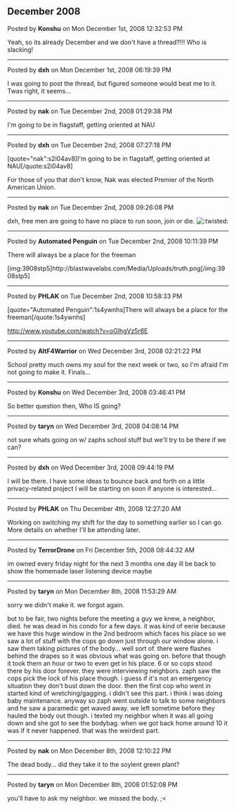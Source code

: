 ## December 2008
Posted by **Konshu** on Mon December 1st, 2008 12:32:53 PM

Yeah, so its already December and we don't have a thread?!!! Who is slacking!

--------------------------------------------------------------------------------

Posted by **dxh** on Mon December 1st, 2008 06:19:39 PM

I was going to post the thread, but figured someone would beat me to it.  Twas right, it seems...

--------------------------------------------------------------------------------

Posted by **nak** on Tue December 2nd, 2008 01:29:38 PM

I'm going to be in flagstaff, getting oriented at NAU

--------------------------------------------------------------------------------

Posted by **dxh** on Tue December 2nd, 2008 07:27:18 PM

[quote=&quot;nak&quot;:s2i04av8]I'm going to be in flagstaff, getting oriented at NAU[/quote:s2i04av8]

For those of you that don't know, Nak was elected Premier of the North American Union.

--------------------------------------------------------------------------------

Posted by **nak** on Tue December 2nd, 2008 09:26:08 PM

dxh, free men are going to have no place to run soon, join or die.  <!-- s:twisted: --><img src="{SMILIES_PATH}/icon_twisted.gif" alt=":twisted:" title="Twisted Evil" /><!-- s:twisted: -->

--------------------------------------------------------------------------------

Posted by **Automated Penguin** on Tue December 2nd, 2008 10:11:39 PM

There will always be a place for the freeman

[img:3908stp5]http&#58;//blastwavelabs&#46;com/Media/Uploads/truth&#46;png[/img:3908stp5]

--------------------------------------------------------------------------------

Posted by **PHLAK** on Tue December 2nd, 2008 10:58:33 PM

[quote=&quot;Automated Penguin&quot;:1s4ywnhs]There will always be a place for the freeman[/quote:1s4ywnhs]

<!-- m --><a class="postlink" href="http://www.youtube.com/watch?v=oGlhgVz5r6E">http://www.youtube.com/watch?v=oGlhgVz5r6E</a><!-- m -->

--------------------------------------------------------------------------------

Posted by **AltF4Warrior** on Wed December 3rd, 2008 02:21:22 PM

School pretty much owns my soul for the next week or two, so I'm afraid I'm not going to make it. Finals...

--------------------------------------------------------------------------------

Posted by **Konshu** on Wed December 3rd, 2008 03:46:41 PM

So better question then, Who IS going?

--------------------------------------------------------------------------------

Posted by **taryn** on Wed December 3rd, 2008 04:08:14 PM

not sure whats going on w/ zaphs school stuff but we'll try to be there if we can?

--------------------------------------------------------------------------------

Posted by **dxh** on Wed December 3rd, 2008 09:44:19 PM

I will be there.  I have some ideas to bounce back and forth on a little privacy-related project I will be starting on soon if anyone is interested...

--------------------------------------------------------------------------------

Posted by **PHLAK** on Thu December 4th, 2008 12:27:20 AM

Working on switching my shift for the day to something earlier so I can go.  More details on whether I'll be attending later.

--------------------------------------------------------------------------------

Posted by **TerrorDrone** on Fri December 5th, 2008 08:44:32 AM

im owned every friday night for the next 3 months 
one  day ill be back to show the homemade laser listening device maybe

--------------------------------------------------------------------------------

Posted by **taryn** on Mon December 8th, 2008 11:53:29 AM

sorry we didn't make it. we forgot again.

but to be fair, two nights before the meeting a guy we knew, a neighbor, died. he was dead in his condo for a few days. it was kind of eerie because we have this huge window in the 2nd bedroom which faces his place so we saw a lot of stuff with the cops go down just through our window alone. i saw them taking pictures of the body... well sort of. there were flashes behind the drapes so it was obvious what was going on. before that though it took them an hour or two to even get in his place. 6 or so cops stood there by his door forever. they were interviewing neighbors. zaph saw the cops pick the lock of his place though. i guess if it's not an emergency situation they don't bust down the door. then the first cop who went in started kind of wretching/gagging. i didn't see this part. i think i was doing baby maintenance. anyway so zaph went outside to talk to some neighbors and he saw a paramedic get waved away. we left sometime before they hauled the body out though. i texted my neighbor when it was all going down and she got to see the bodybag. when we got back home around 10 it was if it never happened. that was the weirdest part.

--------------------------------------------------------------------------------

Posted by **nak** on Mon December 8th, 2008 12:10:22 PM

The dead body... did they take it to the soylent green plant?

--------------------------------------------------------------------------------

Posted by **taryn** on Mon December 8th, 2008 01:52:08 PM

you'll have to ask my neighbor. we missed the body.  ;&lt;
